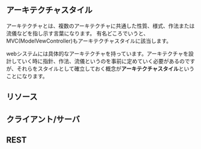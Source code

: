 ## アーキテクチャスタイル
アーキテクチャとは、複数のアーキテクチャに共通した性質、様式、作法または流儀などを指し示す言葉になります。
有名どころでいうと、MVC(ModelVewController)もアーキテクチャスタイルに該当します。

webシステムには具体的なアーキテクチャを持っています。アーキテクチャを設計していく時に指針、作法、流儀というのを事前に定めていく必要があるのですが、それらをスタイルとして確立しておく概念が**アーキテクチャスタイル**ということになります。
## リソース
## クライアント/サーバ
## REST
